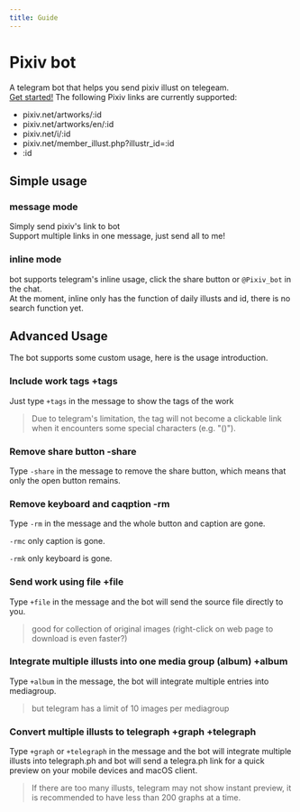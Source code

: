 ```yaml
---
title: Guide
--- 
```

<!-- translate by deepl -->
# Pixiv bot
A telegram bot that helps you send pixiv illust on telegeam.  
[Get started!](tg://resolve?domain=pixiv_bot&start=67953985)
The following Pixiv links are currently supported:
- pixiv.net/artworks/:id
- pixiv.net/artworks/en/:id
- pixiv.net/i/:id
- pixiv.net/member_illust.php?illustr_id=:id
- :id
## Simple usage
### message mode
Simply send pixiv's link to bot  
Support multiple links in one message, just send all to me!

### inline mode
bot supports telegram's inline usage, click the share button or `@Pixiv_bot` in the chat.  
At the moment, inline only has the function of daily illusts and id, there is no search function yet.

## Advanced Usage
The bot supports some custom usage, here is the usage introduction.

### Include work tags +tags
Just type `+tags` in the message to show the tags of the work  
> Due to telegram's limitation, the tag will not become a clickable link when it encounters some special characters (e.g. "()").  

### Remove share button -share
Type `-share` in the message to remove the share button, which means that only the open button remains.

### Remove keyboard and caqption -rm

Type `-rm` in the message and the whole button and caption are gone.  

`-rmc` only caption is gone.  

`-rmk` only keyboard is gone.   

### Send work using file +file

Type `+file` in the message and the bot will send the source file directly to you.  
> good for collection of original images (right-click on web page to download is even faster?)

### Integrate multiple illusts into one media group (album) +album

Type `+album` in the message, the bot will integrate multiple entries into mediagroup.  
> but telegram has a limit of 10 images per mediagroup

### Convert multiple illusts to telegraph +graph +telegraph

Type `+graph` or `+telegraph` in the message and the bot will integrate multiple illusts into telegraph.ph and bot will send a telegra.ph link for a quick preview on your mobile devices and macOS client.

> If there are too many illusts, telegram may not show instant preview, it is recommended to have less than 200 graphs at a time. 
